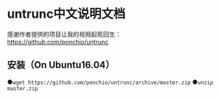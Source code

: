 # untrunc中文说明文档
感谢作者提供的项目让我的视频起死回生：
https://github.com/ponchio/untrunc
## 安装（On Ubuntu16.04）
●`
wget https://github.com/ponchio/untrunc/archive/master.zip
`
●`
unzip master.zip
`
